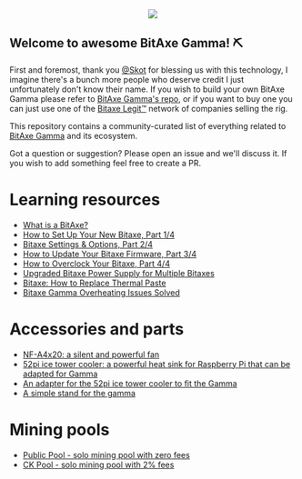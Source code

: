 <div align="center">
  <img src="https://github.com/user-attachments/assets/a358dd0d-3c31-419b-beb7-f600bb221962"/>
</div>

## Welcome to awesome BitAxe Gamma! ⛏️

First and foremost, thank you [@Skot](https://github.com/skot) for blessing us with this technology, I imagine there's a bunch more people who deserve credit I just unfortunately don't know their name. If you wish to build your own BitAxe Gamma please refer to [BitAxe Gamma's repo](https://github.com/skot/bitaxeGamma), or if you want to buy one you can just use one of the [Bitaxe Legit™](https://bitaxe.org/legit.html) network of companies selling the rig.

This repository contains a community-curated list of everything related to [BitAxe Gamma](https://github.com/skot/bitaxeGamma) and its ecosystem.

Got a question or suggestion? Please open an issue and we'll discuss it. If you wish to add something feel free to create a PR.

# Learning resources
- [What is a BitAxe?](https://www.youtube.com/watch?v=HU3VIdFM6TA)
- [How to Set Up Your New Bitaxe, Part 1/4](https://www.youtube.com/watch?v=HU3VIdFM6TA)
- [Bitaxe Settings & Options, Part 2/4](https://www.youtube.com/watch?v=a6h5D0vLya0)
- [How to Update Your Bitaxe Firmware, Part 3/4](https://www.youtube.com/watch?v=F5Qa7ZSALGs)
- [How to Overclock Your Bitaxe, Part 4/4](https://www.youtube.com/watch?v=7WqqKGaiTSc)
- [Upgraded Bitaxe Power Supply for Multiple Bitaxes](https://www.youtube.com/watch?v=hdeLD3GTb5A)
- [Bitaxe: How to Replace Thermal Paste](https://www.youtube.com/watch?v=vkcxQP96MpY)
- [Bitaxe Gamma Overheating Issues Solved](https://www.youtube.com/shorts/tHYgXdAHAV8)

# Accessories and parts
-  [NF-A4x20: a silent and powerful fan](https://noctua.at/en/nf-a4x20-flx)
-  [52pi ice tower cooler: a powerful heat sink for Raspberry Pi that can be adapted for Gamma](https://52pi.com/collections/ice-tower-cooler-1)
-  [An adapter for the 52pi ice tower cooler to fit the Gamma](https://www.thingiverse.com/thing:6861518)
-  [A simple stand for the gamma](https://www.thingiverse.com/thing:6872918)

# Mining pools
- [Public Pool - solo mining pool with zero fees](https://web.public-pool.io)
- [CK Pool - solo mining pool with 2% fees](https://solo.ckpool.org)
